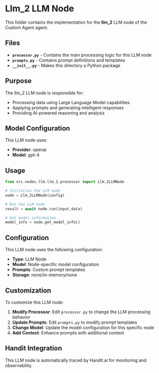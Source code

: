 # Llm_2 LLM Node

This folder contains the implementation for the **llm_2** LLM node of the Custom Agent agent.

## Files

- **`processor.py`** - Contains the main processing logic for this LLM node
- **`prompts.py`** - Contains prompt definitions and templates
- **`__init__.py`** - Makes this directory a Python package

## Purpose

The llm_2 LLM node is responsible for:
- Processing data using Large Language Model capabilities
- Applying prompts and generating intelligent responses
- Providing AI-powered reasoning and analysis

## Model Configuration

This LLM node uses:
- **Provider**: openai
- **Model**: gpt-4

## Usage

```python
from src.nodes.llm.llm_2.processor import Llm_2LLMNode

# Initialize the LLM node
node = Llm_2LLMNode(config)

# Run the LLM node
result = await node.run(input_data)

# Get model information
model_info = node.get_model_info()
```

## Configuration

This LLM node uses the following configuration:
- **Type**: LLM Node
- **Model**: Node-specific model configuration
- **Prompts**: Custom prompt templates
- **Storage**: none/in-memory/none

## Customization

To customize this LLM node:

1. **Modify Processor**: Edit `processor.py` to change the LLM processing behavior
2. **Update Prompts**: Edit `prompts.py` to modify prompt templates
3. **Change Model**: Update the model configuration for this specific node
4. **Add Context**: Enhance prompts with additional context

## Handit Integration

This LLM node is automatically traced by Handit.ai for monitoring and observability.
